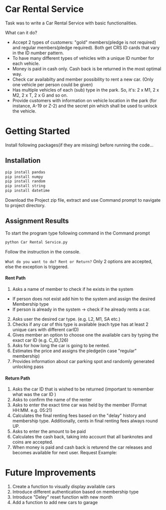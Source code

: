 # Car Rental Service
Task was to write a Car Rental Service with basic functionalities.

What can it do? 
* Accept 2 types of customers: "gold" members(pledge is not required) and regular members(pledge required). Both get CRS ID cards that vary in the ID number pattern.
* To have many different types of vehicles with a unique ID number for each vehicle.
* Money is paid in cash only. Cash back is be returned in the most optimal way.
* Check car availabilty and member possibility to rent a new car. (Only one vehicle per person could be given)
* Has multiple vehicles of each (sub) type in the park. So, it's: 2 x M1, 2 x M2, 2 x T, 2 x G and so on.
* Provide customers with information on vehicle location in the park (for instance, A-19 or Z-2) and the secret pin which shall be used to unlock the vehicle.

# Getting Started 
Install following packages(if they are missing) before running the code...

## Installation 
```bash
pip install pandas
pip install numpy
pip install random
pip install string
pip install datetime

```
Download the Project zip file, extract and use Command prompt to navigate to project directory.

## Assignment Results

To start the program type following command in the Command prompt

```python
python Car Rental Service.py
```
Follow the instruction in the console.

```What do you want to do? Rent or Return?```
Only 2 options are accepted, else the exception is triggered.

#### Rent Path
1. Asks a name of member to check if he exists in the system
- If person does not exist add him to the system and assign the desired Membership type 
- If person is already in the system -> check if he already rents a car.
2. Asks user the desired car type. (e.g. L2, M1, SA etc.)
3. Checks if any car of this type is available (each type has at least 2 unique cars with different carID)
4. Gives member an option to choose one the available cars by typing the exact car ID (e.g. C_ID_126)
5. Asks for how long the car is going to be rented. 
6. Estimates the price and assigns the pledge(in case "regular" membership) 
7. Provides information about car parking spot and randomly generated unlocking pass

#### Return Path
1. Asks the car ID that is wished to be returned (important to remember what was the car ID )
2. Asks to confirm the name of the renter
3. Asks to enter the exact time car was held by the member (Format HH:MM. e.g. 05:21)
4. Calculates the final renting fees based on the "delay" history and membership type. Additionally, cents in final renting fees always round UP.
5. Asks to enter the amount to be paid 
6. Calculates the cash back, taking into account that all banknotes and coins are accepted. 
7. When money is paid and cash back is returend the car releases and becomes available for next user.
Request Example:


# Future Improvements

1. Create a function to visually display available cars
2. Introduce different authentication based on membership type
3. Introduce "Deley" reset function with new month
4. Add a function to add new cars to garage


